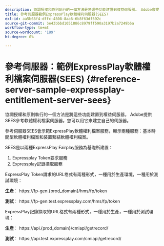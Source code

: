 ```yaml
---
description: 協調授權和原則執行的一個方法是將這些功能建置到權益伺服器。 Adobe會提供SEES參考軟體權利檔案伺服器，您可以用它來建立自己的伺服器。
title: 參考伺服器範例ExpressPlay軟體權利伺服器(SEES)
exl-id: aa5b63f4-dffc-4808-8aa6-6b8f63df592c
source-git-commit: be43bbbd1051886c8979ff590a3197b2a7249b6a
workflow-type: tm+mt
source-wordcount: '189'
ht-degree: 0%

---
```


# 參考伺服器：範例ExpressPlay軟體權利檔案伺服器(SEES) {#reference-server-sample-expressplay-entitlement-server-sees}

協調授權和原則執行的一個方法是將這些功能建置到權益伺服器。 Adobe提供SEES參考軟體權利檔案伺服器，您可以用它來建立自己的伺服器。

參考伺服器SEES會示範ExpressPlay軟體權利檔案服務，顯示兩種服務：基本時間型軟體權利檔案和裝置繫結軟體權利檔案。

SEES是以兩種ExpressPlay Fairplay服務為基礎所建置：

1. Expressplay Token要求服務
1. Expressplay記錄擷取服務

ExpressPlay Token請求的URL格式有兩種形式，一種用於生產環境，一種用於測試環境：

**生產**： ht<span></span>tps://fp-gen.{prod_domain}/hms/fp/token

**測試**： ht<span></span>tps://fp-gen.test.expressplay.com/hms/fp/token

ExpressPlay記錄擷取的URL格式有兩種形式，一種用於生產，一種用於測試環境：

**生產**： ht<span></span>tps://api.{prod_domain}/cmiapi/getrecord/

**測試**： ht<span></span>tps://api.test.expressplay.com/cmiapi/getrecord/
